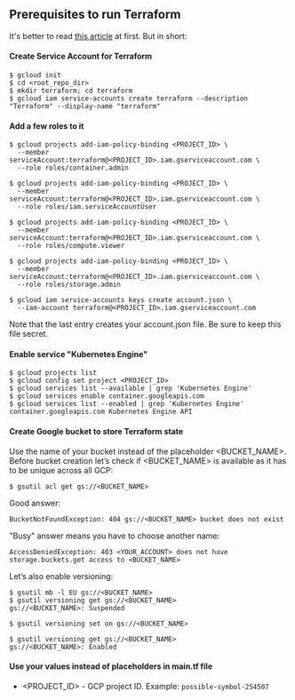 ## Prerequisites to run Terraform

It's better to read [this article](https://community.intersystems.com/post/automating-gke-creation-circleci-builds) at first. But in short:

#### Create Service Account for Terraform
```
$ gcloud init
$ cd <root_repo_dir>
$ mkdir terraform; cd terraform
$ gcloud iam service-accounts create terraform --description "Terraform" --display-name "terraform"
```

#### Add a few roles to it
```
$ gcloud projects add-iam-policy-binding <PROJECT_ID> \
  --member serviceAccount:terraform@<PROJECT_ID>.iam.gserviceaccount.com \
  --role roles/container.admin

$ gcloud projects add-iam-policy-binding <PROJECT_ID> \
  --member serviceAccount:terraform@<PROJECT_ID>.iam.gserviceaccount.com \
  --role roles/iam.serviceAccountUser

$ gcloud projects add-iam-policy-binding <PROJECT_ID> \
  --member serviceAccount:terraform@<PROJECT_ID>.iam.gserviceaccount.com \
  --role roles/compute.viewer

$ gcloud projects add-iam-policy-binding <PROJECT_ID> \
  --member serviceAccount:terraform@<PROJECT_ID>.iam.gserviceaccount.com \
  --role roles/storage.admin

$ gcloud iam service-accounts keys create account.json \
  --iam-account terraform@<PROJECT_ID>.iam.gserviceaccount.com
```
Note that the last entry creates your account.json file. Be sure to keep this file secret.

#### Enable service "Kubernetes Engine"
```
$ gcloud projects list
$ gcloud config set project <PROJECT_ID>
$ gcloud services list --available | grep 'Kubernetes Engine'
$ gcloud services enable container.googleapis.com
$ gcloud services list --enabled | grep 'Kubernetes Engine'
container.googleapis.com Kubernetes Engine API
```

#### Create Google bucket to store Terraform state
Use the name of your bucket instead of the placeholder <BUCKET_NAME>. Before bucket creation let’s check if <BUCKET_NAME> is available as it has to be unique across all GCP:
```
$ gsutil acl get gs://<BUCKET_NAME>
```

Good answer:
```
BucketNotFoundException: 404 gs://<BUCKET_NAME> bucket does not exist
```

"Busy" answer means you have to choose another name:
```
AccessDeniedException: 403 <YOUR_ACCOUNT> does not have storage.buckets.get access to <BUCKET_NAME>
```

Let’s also enable versioning:
```
$ gsutil mb -l EU gs://<BUCKET_NAME>
$ gsutil versioning get gs://<BUCKET_NAME>
gs://<BUCKET_NAME>: Suspended

$ gsutil versioning set on gs://<BUCKET_NAME>

$ gsutil versioning get gs://<BUCKET_NAME>
gs://<BUCKET_NAME>: Enabled
```

#### Use your values instead of placeholders in main.tf file
*  <PROJECT_ID> - GCP project ID. Example: `possible-symbol-254507`
